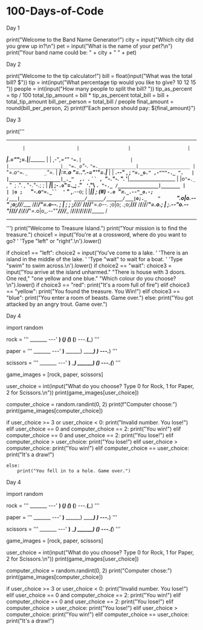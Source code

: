 # 100-Days-of-Code

Day 1 

print("Welcome to the Band Name Generator!")
city = input("Which city did you grew up in?\n")
pet = input("What is the name of your pet?\n")
print("Your band name could be: " + city + " " + pet)

Day 2 

print("Welcome to the tip calculator!")
bill = float(input("What was the total bill? $"))
tip = int(input("What percentage tip would you like to give? 10 12 15 "))
people = int(input("How many people to split the bill? "))
tip_as_percent = tip / 100
total_tip_amount = bill * tip_as_percent
total_bill = bill + total_tip_amount
bill_per_person = total_bill / people
final_amount = round(bill_per_person, 2)
print(f"Each person should pay: ${final_amount}")

Day 3

print('''
*******************************************************************************
          |                   |                  |                     |
 _________|________________.=""_;=.______________|_____________________|_______
|                   |  ,-"_,=""     `"=.|                  |
|___________________|__"=._o`"-._        `"=.______________|___________________
          |                `"=._o`"=._      _`"=._                     |
 _________|_____________________:=._o "=._."_.-="'"=.__________________|_______
|                   |    __.--" , ; `"=._o." ,-"""-._ ".   |
|___________________|_._"  ,. .` ` `` ,  `"-._"-._   ". '__|___________________
          |           |o`"=._` , "` `; .". ,  "-._"-._; ;              |
 _________|___________| ;`-.o`"=._; ." ` '`."\ ` . "-._ /_______________|_______
|                   | |o ;    `"-.o`"=._``  '` " ,__.--o;   |
|___________________|_| ;     (#) `-.o `"=.`_.--"_o.-; ;___|___________________
____/______/______/___|o;._    "      `".o|o_.--"    ;o;____/______/______/____
/______/______/______/_"=._o--._        ; | ;        ; ;/______/______/______/_
____/______/______/______/__"=._o--._   ;o|o;     _._;o;____/______/______/____
/______/______/______/______/____"=._o._; | ;_.--"o.--"_/______/______/______/_
____/______/______/______/______/_____"=.o|o_.--""___/______/______/______/____
/______/______/______/______/______/______/______/______/______/______/_____ /
*******************************************************************************
''')
print("Welcome to Treasure Island.")
print("Your mission is to find the treasure.")
choice1 = input('You\'re at a crossword, where do you want to go? '
                'Type "left" or "right".\n').lower()

if choice1 == "left":
    choice2 = input('You\'ve come to a lake. '
                    'There is an island in the middle of the lake. '
                    'Type "wait" to wait for a boat. '
                    'Type "swim" to swim across.\n').lower()
    if choice2 == "wait":
        choice3 = input("You arrive at the island unharmed."
                        "There is house with 3 doors. One red,"
                        "one yellow and one blue."
                        "Which colour do you choose?\n").lower()
        if choice3 == "red":
            print("It's a room full of fire")
        elif choice3 == "yellow":
            print("You found the treasure. You Win!")
        elif choice3 == "blue":
            print("You enter a room of beasts. Game over.")
        else:
            print("You got attacked by an angry trout. Game over.")

Day 4 

import random

rock = '''
    _______
---'   ____)
      (_____)
      (_____)
      (____)
---.__(___)
'''

paper = '''
    _______
---'   ____)____
          ______)
          _______)
         _______)
---.__________)
'''

scissors = '''
    _______
---'   ____)____
          ______)
       __________)
      (____)
---.__(___)
'''

game_images = [rock, paper, scissors]

user_choice = int(input("What do you choose? Type 0 for Rock, 1 for Paper, 2 for Scissors.\n"))
print(game_images[user_choice])

computer_choice = random.randint(0, 2)
print(f"Computer choose:")
print(game_images[computer_choice])

if user_choice >= 3 or user_choice < 0:
    print("Invalid number. You lose!")
elif user_choice == 0 and computer_choice == 2:
    print("You win!")
elif computer_choice == 0 and user_choice == 2:
    print("You lose!")
elif computer_choice > user_choice:
    print("You lose!")
elif user_choice > computer_choice:
    print("You win!")
elif computer_choice == user_choice:
    print("It's a draw!")



    else:
        print("You fell in to a hole. Game over.")

Day 4

import random

rock = '''
    _______
---'   ____)
      (_____)
      (_____)
      (____)
---.__(___)
'''

paper = '''
    _______
---'   ____)____
          ______)
          _______)
         _______)
---.__________)
'''

scissors = '''
    _______
---'   ____)____
          ______)
       __________)
      (____)
---.__(___)
'''

game_images = [rock, paper, scissors]

user_choice = int(input("What do you choose? Type 0 for Rock, 1 for Paper, 2 for Scissors.\n"))
print(game_images[user_choice])

computer_choice = random.randint(0, 2)
print("Computer chose:")
print(game_images[computer_choice])

if user_choice >= 3 or user_choice < 0:
    print("Invalid number. You lose!")
elif user_choice == 0 and computer_choice == 2:
    print("You win!")
elif computer_choice == 0 and user_choice == 2:
    print("You lose!")
elif computer_choice > user_choice:
    print("You lose!")
elif user_choice > computer_choice:
    print("You win!")
elif computer_choice == user_choice:
    print("It's a draw!")




